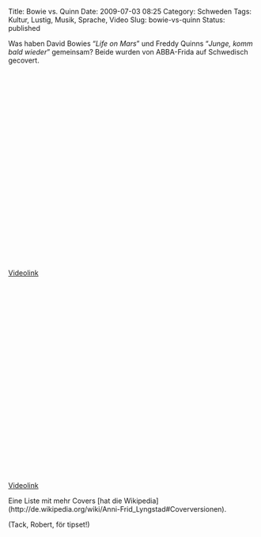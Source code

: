 Title: Bowie vs. Quinn
Date: 2009-07-03 08:25
Category: Schweden
Tags: Kultur, Lustig, Musik, Sprache, Video
Slug: bowie-vs-quinn
Status: published

Was haben David Bowies “*Life on Mars*” und Freddy Quinns “*Junge, komm
bald wieder*” gemeinsam? Beide wurden von ABBA-Frida auf Schwedisch
gecovert.

<!--more Videos nach dem Klick &raquo; -->

<p>
<object width="480" height="385">
<param name="movie" value="http://www.youtube.com/v/W0juqEN5cig&amp;hl=en&amp;fs=1&amp;"></param><param name="allowFullScreen" value="true"></param><param name="allowscriptaccess" value="always"></param>

<embed src="http://www.youtube.com/v/W0juqEN5cig&amp;hl=en&amp;fs=1&amp;" type="application/x-shockwave-flash" allowscriptaccess="always" allowfullscreen="true" width="480" height="385">
</embed>
</object>
  
[Videolink](http://www.youtube.com/watch?v=W0juqEN5cig)

</p>
<p>
<object width="480" height="385">
<param name="movie" value="http://www.youtube.com/v/0KSSRp36_l0&amp;hl=en&amp;fs=1&amp;"></param><param name="allowFullScreen" value="true"></param><param name="allowscriptaccess" value="always"></param>

<embed src="http://www.youtube.com/v/0KSSRp36_l0&amp;hl=en&amp;fs=1&amp;" type="application/x-shockwave-flash" allowscriptaccess="always" allowfullscreen="true" width="480" height="385">
</embed>
</object>
  
[Videolink](http://www.youtube.com/watch?v=0KSSRp36_l0)

</p>
Eine Liste mit mehr Covers [hat die
Wikipedia](http://de.wikipedia.org/wiki/Anni-Frid_Lyngstad#Coverversionen).

(Tack, Robert, för tipset!)

